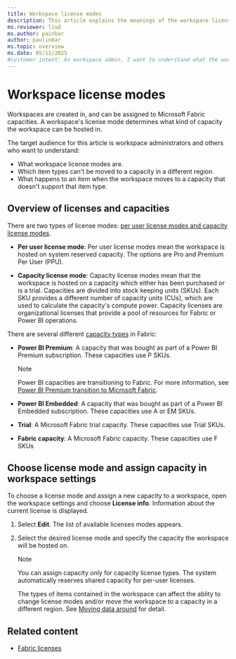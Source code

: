 ```yaml
---
title: Workspace license modes
description: This article explains the meanings of the workspace license modes, and the implications they have for data residency requirements.
ms.reviewer: liud
ms.author: painbar
author: paulinbar
ms.topic: overview
ms.date: 05/11/2025
#customer intent: As workspace admin, I want to understand what the workspace license mode options are and when impact they have on data residency, the items that can be in the workspace, etc.
---
```

# Workspace license modes

Workspaces are created in, and can be assigned to Microsoft Fabric capacities. A workspace's license mode determines what kind of capacity the workspace can be hosted in.

The target audience for this article is workspace administrators and others who want to understand:

* What workspace license modes are.
* Which item types can't be moved to a capacity in a different region.
* What happens to an item when the workspace moves to a capacity that doesn't support that item type.

## Overview of licenses and capacities

There are two types of license modes: [per user license modes and capacity license modes](/power-bi/enterprise/service-admin-licensing-organization#fabric-licenses).

* **Per user license mode**: Per user license modes mean the workspace is hosted on system reserved capacity. The options are Pro and Premium Per User (PPU).

* **Capacity license mode**: Capacity license modes mean that the workspace is hosted on a capacity which either has been purchased or is a trial. Capacities are divided into stock keeping units (SKUs). Each SKU provides a different number of capacity units (CUs), which are used to calculate the capacity's compute power. Capacity licenses are organizational licenses that provide a pool of resources for Fabric or Power BI operations.

There are several different [capacity types](../admin/capacity-settings.md?tabs=power-bi-premium#view-your-capacity) in Fabric:

* **Power BI Premium**: A capacity that was bought as part of a Power BI Premium subscription. These capacities use P SKUs.

    > [!NOTE]
    > Power BI capacities are transitioning to Fabric. For more information, see [Power BI Premium transition to Microsoft Fabric](/power-bi/enterprise/service-premium-faq#power-bi-premium-transition-to-microsoft-fabric).

* **Power BI Embedded**: A capacity that was bought as part of a Power BI Embedded subscription. These capacities use A or EM SKUs.

* **Trial**: A Microsoft Fabric trial capacity. These capacities use Trial SKUs.

* **Fabric capacity**: A Microsoft Fabric capacity. These capacities use F SKUs

## Choose license mode and assign capacity in workspace settings

To choose a license mode and assign a new capacity to a workspace, open the workspace settings and choose **License info**. Information about the current license is displayed.

1. Select **Edit**. The list of available licenses modes appears.

1. Select the desired license mode and specify the capacity the workspace will be hosted on.

    > [!NOTE]
    > You can assign capacity only for capacity license types. The system automatically reserves shared capacity for per-user licenses.
    >
    > The types of items contained in the workspace can affect the ablity to change license modes and/or move the workspace to a capacity in a different region. See [Moving data around](#moving-data-around) for detail.

## Related content

* [Fabric licenses](/power-bi/enterprise/service-admin-licensing-organization#fabric-licenses)